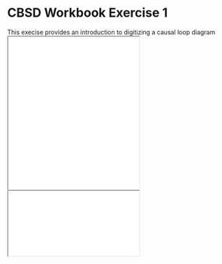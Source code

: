 <link rel="stylesheet" href="mystyle.css">

<div class="header">
   
   <h1>CBSD Workbook Exercise 1</h1>
   This execise provides an introduction to digitizing a causal loop diagram

</div>

<div class="content">
<div class="container"> 
  <iframe class="responsive-iframe" src="background.html" height="350"></iframe>
</div></div>

<div class="main">
<div class="container"> 
  <iframe class="responsive-iframe" src="instructions.html"></iframe>
</div></div>
